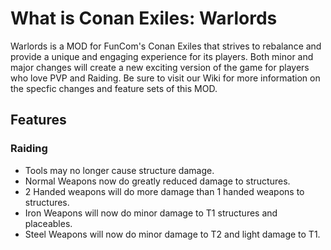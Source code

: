 # What is Conan Exiles: Warlords
Warlords is a MOD for FunCom's Conan Exiles that strives to rebalance and provide a unique and engaging experience for its players.  Both minor and major changes will create a new exciting version of the game for players who love PVP and Raiding.  Be sure to visit our Wiki for more information on the specfic changes and feature sets of this MOD.

## Features

### Raiding
* Tools may no longer cause structure damage.
* Normal Weapons now do greatly reduced damage to structures.
* 2 Handed weapons will do more damage than 1 handed weapons to structures.
* Iron Weapons will now do minor damage to T1 structures and placeables.
* Steel Weapons will now do minor damage to T2 and light damage to T1.
